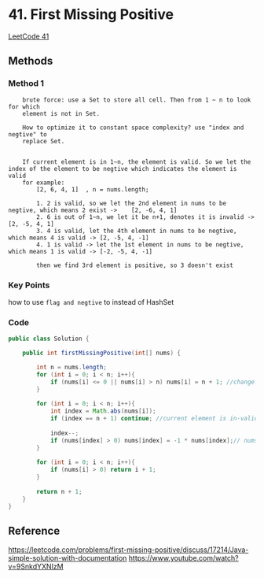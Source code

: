 # 41. First Missing Positive

[LeetCode 41](https://leetcode.com/problems/first-missing-positive/submissions/)


## Methods

### Method 1
        brute force: use a Set to store all cell. Then from 1 ~ n to look for which 
        element is not in Set.
        
        How to optimize it to constant space complexity? use "index and negtive" to 
        replace Set. 
        
        
        If current element is in 1~n, the element is valid. So we let the index of the element to be negtive which indicates the element is valid  
        for example: 
            [2, 6, 4, 1]  , n = nums.length;
            
            1. 2 is valid, so we let the 2nd element in nums to be negtive, which means 2 exist ->    [2, -6, 4, 1]
            2. 6 is out of 1~n, we let it be n+1, denotes it is invalid ->    [2, -5, 4, 1]
            3. 4 is valid, let the 4th element in nums to be negtive, which means 4 is valid -> [2, -5, 4, -1]
            4. 1 is valid -> let the 1st element in nums to be negtive, which means 1 is valid -> [-2, -5, 4, -1]
            
            then we find 3rd element is positive, so 3 doesn't exist

### Key Points
how to use `flag and negtive` to instead of HashSet

### Code
```java
public class Solution {

    public int firstMissingPositive(int[] nums) {

        int n = nums.length; 
        for (int i = 0; i < n; i++){
            if (nums[i] <= 0 || nums[i] > n) nums[i] = n + 1; //change all in-valid element to be n+1;  
        }
        
        for (int i = 0; i < n; i++){
            int index = Math.abs(nums[i]);
            if (index == n + 1) continue; //current element is in-valid 
            
            index--; 
            if (nums[index] > 0) nums[index] = -1 * nums[index];// nums[i] is valid, so mark the index = nums[i] as negtive
        }
        
        for (int i = 0; i < n; i++){
            if (nums[i] > 0) return i + 1; 
        }
        
        return n + 1; 
    }
}

```


## Reference
https://leetcode.com/problems/first-missing-positive/discuss/17214/Java-simple-solution-with-documentation
https://www.youtube.com/watch?v=9SnkdYXNIzM